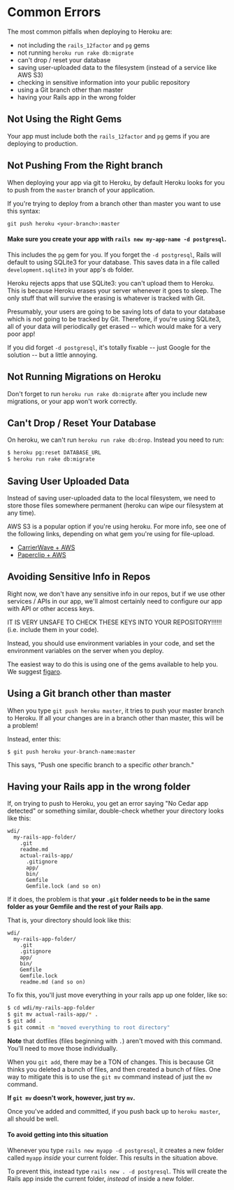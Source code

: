 # Common Errors

The most common pitfalls when deploying to Heroku are:

* not including the `rails_12factor` and `pg` gems
* not running `heroku run rake db:migrate`
* can't drop / reset your database
* saving user-uploaded data to the filesystem (instead of a service like AWS S3)
* checking in sensitive information into your public repository
* using a Git branch other than master
* having your Rails app in the wrong folder

## Not Using the Right Gems

Your app must include both the `rails_12factor` and `pg` gems if you are
deploying to production.

## Not Pushing From the Right branch

When deploying your app via git to Heroku, by default Heroku looks for you to push from the `master` branch of your application.

If you're trying to deploy from a branch other than master you want to use this syntax:

```
git push heroku <your-branch>:master
```

#### Make sure you create your app with `rails new my-app-name -d postgresql`.

This includes the `pg` gem for you. If you forget the `-d postgresql`, Rails will default to using SQLite3 for your database. This saves data in a file called `development.sqlite3` in your app's `db` folder.

Heroku rejects apps that use SQLite3: you can't upload them to Heroku. This is because Heroku erases your server whenever it goes to sleep. The only stuff that will survive the erasing is whatever is tracked with Git.

Presumably, your users are going to be saving lots of data to your database which is *not* going to be tracked by Git. Therefore, if you're using SQLite3, all of your data will periodically get erased -- which would make for a very poor app!

If you did forget `-d postgresql`, it's totally fixable -- just Google for the solution -- but a little annoying.

## Not Running Migrations on Heroku

Don't forget to run `heroku run rake db:migrate` after you include new
migrations, or your app won't work correctly.

## Can't Drop / Reset Your Database

On heroku, we can't run `heroku run rake db:drop`. Instead you need to run:

```bash
$ heroku pg:reset DATABASE_URL
$ heroku run rake db:migrate
```

## Saving User Uploaded Data

Instead of saving user-uploaded data to the local filesystem, we need to store
those files somewhere permanent (heroku can wipe our filesystem at any time).

AWS S3 is a popular option if you're using heroku. For more info, see one of the
following links, depending on what gem you're using for file-upload.

* [CarrierWave + AWS](https://github.com/carrierwaveuploader/carrierwave#using-amazon-s3)
* [Paperclip + AWS](https://devcenter.heroku.com/articles/paperclip-s3)

## Avoiding Sensitive Info in Repos

Right now, we don't have any sensitive info in our repos, but if we use other
services / APIs in our app, we'll almost certainly need to configure our app
with API or other access keys.

IT IS VERY UNSAFE TO CHECK THESE KEYS INTO YOUR REPOSITORY!!!!!! (i.e. include
them in your code).

Instead, you should use environment variables in your code, and set the
environment variables on the server when you deploy.

The easiest way to do this is using one of the gems available to help you. We
suggest [figaro](https://github.com/laserlemon/figaro).

## Using a Git branch other than master

When you type `git push heroku master`, it tries to push your master branch to Heroku. If all your changes are in a branch other than master, this will be a problem!

Instead, enter this:

```
$ git push heroku your-branch-name:master
```

This says, "Push one specific branch to a specific *other* branch."

## Having your Rails app in the wrong folder

If, on trying to push to Heroku, you get an error saying "No Cedar app detected" or something similar, double-check whether your directory looks like this:

```
wdi/
  my-rails-app-folder/
    .git
    readme.md
    actual-rails-app/
      .gitignore
      app/
      bin/
      Gemfile
      Gemfile.lock (and so on)
```

If it does, the problem is that **your `.git` folder needs to be in the same folder as your Gemfile and the rest of your Rails app**.

That is, your directory should look like this:

```
wdi/
  my-rails-app-folder/
    .git
    .gitignore
    app/
    bin/
    Gemfile
    Gemfile.lock
    readme.md (and so on)
```

To fix this, you'll just move everything in your rails app up one folder, like so:

```bash
$ cd wdi/my-rails-app-folder
$ git mv actual-rails-app/* .
$ git add .
$ git commit -m "moved everything to root directory"
```

**Note** that dotfiles (files beginning with `.`) aren't moved with this command. You'll need to move those individually.

When you `git add`, there may be a TON of changes. This is because Git thinks you deleted a bunch of files, and then created a bunch of files. One way to mitigate this is to use the `git mv` command instead of just the `mv` command.

**If `git mv` doesn't work, however, just try `mv`.**

Once you've added and committed, if you push back up to `heroku master`, all should be well.

#### To avoid getting into this situation

Whenever you type `rails new myapp -d postgresql`, it creates a new folder called `myapp` *inside* your current folder. This results in the situation above.

To prevent this, instead type `rails new . -d postgresql`. This will create the Rails app inside the current folder, *instead* of inside a new folder.
